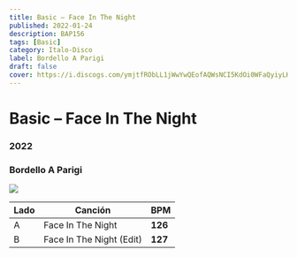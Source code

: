 ```yaml
---
title: Basic – Face In The Night
published: 2022-01-24
description: BAP156
tags: [Basic]
category: Italo-Disco
label: Bordello A Parigi
draft: false
cover: https://i.discogs.com/ymjtfRObLL1jWwYwQEofAQWsNCI5KdOi0WFaQyiyLHI/rs:fit/g:sm/q:90/h:600/w:600/czM6Ly9kaXNjb2dz/LWRhdGFiYXNlLWlt/YWdlcy9SLTIxNzg4/OTk4LTE2NDI1MTky/MTktNzY3NS5qcGVn.jpeg
---
```


# Basic – Face In The Night

### **2022**

### Bordello A Parigi

![](https://i.discogs.com/CY0G5fSccAXQr7hOE71r3BC7ArzAXy4fc-m_4p0V2PI/rs:fit/g:sm/q:90/h:600/w:600/czM6Ly9kaXNjb2dz/LWRhdGFiYXNlLWlt/YWdlcy9SLTIxNzg4/OTk4LTE2NDI1MTky/MTgtMTA1Ny5qcGVn.jpeg)

| Lado | Canción                  | BPM     |
| ---- | ------------------------ | ------- |
| A    | Face In The Night        | **126** |
| B    | Face In The Night (Edit) | **127** |
